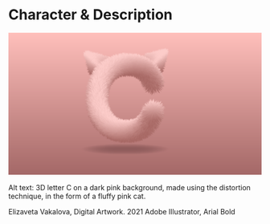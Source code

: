 # Character & Description

![3D letter C on a dark pink background, made using the distortion technique, in the form of a fluffy pink cat.](img/fluffy-letter.png)

Alt text: 3D letter C on a dark pink background, made using the distortion technique, in the form of a fluffy pink cat.
 
Elizaveta Vakalova, Digital Artwork. 2021
Adobe Illustrator, Arial Bold
